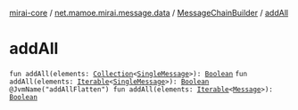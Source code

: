 [mirai-core](../../index.md) / [net.mamoe.mirai.message.data](../index.md) / [MessageChainBuilder](index.md) / [addAll](./add-all.md)

# addAll

`fun addAll(elements: `[`Collection`](https://kotlinlang.org/api/latest/jvm/stdlib/kotlin.collections/-collection/index.html)`<`[`SingleMessage`](../-single-message.md)`>): `[`Boolean`](https://kotlinlang.org/api/latest/jvm/stdlib/kotlin/-boolean/index.html)
`fun addAll(elements: `[`Iterable`](https://kotlinlang.org/api/latest/jvm/stdlib/kotlin.collections/-iterable/index.html)`<`[`SingleMessage`](../-single-message.md)`>): `[`Boolean`](https://kotlinlang.org/api/latest/jvm/stdlib/kotlin/-boolean/index.html)
`@JvmName("addAllFlatten") fun addAll(elements: `[`Iterable`](https://kotlinlang.org/api/latest/jvm/stdlib/kotlin.collections/-iterable/index.html)`<`[`Message`](../-message/index.md)`>): `[`Boolean`](https://kotlinlang.org/api/latest/jvm/stdlib/kotlin/-boolean/index.html)